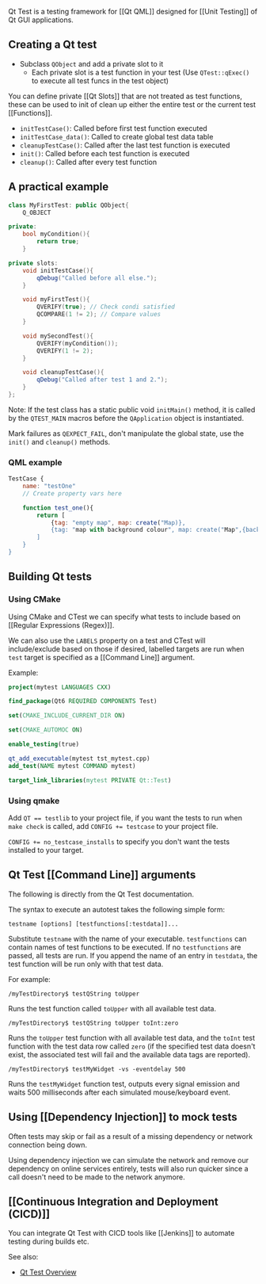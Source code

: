Qt Test is a testing framework for [[Qt QML]] designed for [[Unit Testing]] of Qt GUI applications.

## Creating a Qt test

- Subclass `QObject` and add a private slot to it
	- Each private slot is a test function in your test (Use `QTest::qExec()` to execute all test funcs in the test object)

You can define private [[Qt Slots]] that are not treated as test functions, these can be used to init of clean up either the entire test or the current test [[Functions]].

- `initTestCase()`: Called before first test function executed
- `initTestCase_data()`: Called to create global test data table
- `cleanupTestCase()`: Called after the last test function is executed
- `init()`: Called before each test function is executed
- `cleanup()`: Called after every test function

## A practical example

```cpp
class MyFirstTest: public QObject{
	Q_OBJECT

private:
	bool myCondition(){
		return true;
	}

private slots:
	void initTestCase(){
		qDebug("Called before all else.");
	}

	void myFirstTest(){
		QVERIFY(true); // Check condi satisfied
		QCOMPARE(1 != 2); // Compare values
	}

	void mySecondTest(){
		QVERIFY(myCondition());
		QVERIFY(1 != 2);
	}

	void cleanupTestCase(){
		qDebug("Called after test 1 and 2.");
	}
};
```

Note: If the test class has a static public void `initMain()` method, it is called by the `QTEST_MAIN` macros before the `QApplication` object is instantiated.

Mark failures as `QEXPECT_FAIL`, don't manipulate the global state, use the `init()` and `cleanup()` methods.

### QML example

```qml
TestCase {
	name: "testOne"
	// Create property vars here

	function test_one(){
		return [
			{tag: "empty map", map: create("Map)},
			{tag: "map with background colour", map: create("Map",{backgroundColor: "red"})}
		]
	}
}
```

## Building Qt tests

### Using CMake

Using CMake and CTest we can specify what tests to include based on [[Regular Expressions (Regex)]].

We can also use the `LABELS` property on a test and CTest will include/exclude based on those if desired, labelled targets are run when `test` target is specified as a [[Command Line]] argument.

Example:
```cmake
project(mytest LANGUAGES CXX)

find_package(Qt6 REQUIRED COMPONENTS Test)

set(CMAKE_INCLUDE_CURRENT_DIR ON)

set(CMAKE_AUTOMOC ON)

enable_testing(true)

qt_add_executable(mytest tst_mytest.cpp)
add_test(NAME mytest COMMAND mytest)

target_link_libraries(mytest PRIVATE Qt::Test)
```

### Using qmake

Add `QT == testlib` to your project file, if you want the tests to run when `make check` is called, add `CONFIG += testcase` to your project file.

`CONFIG += no_testcase_installs` to specify you don't want the tests installed to your target.

## Qt Test [[Command Line]] arguments

The following is directly from the Qt Test documentation.

The syntax to execute an autotest takes the following simple form:

`testname [options] [testfunctions[:testdata]]...`

Substitute `testname` with the name of your executable. `testfunctions` can contain names of test functions to be executed. If no `testfunctions` are passed, all tests are run. If you append the name of an entry in `testdata`, the test function will be run only with that test data.

For example:

`/myTestDirectory$ testQString toUpper`

Runs the test function called `toUpper` with all available test data.

`/myTestDirectory$ testQString toUpper toInt:zero`

Runs the `toUpper` test function with all available test data, and the `toInt` test function with the test data row called `zero` (if the specified test data doesn't exist, the associated test will fail and the available data tags are reported).

`/myTestDirectory$ testMyWidget -vs -eventdelay 500`

Runs the `testMyWidget` function test, outputs every signal emission and waits 500 milliseconds after each simulated mouse/keyboard event.

## Using [[Dependency Injection]] to mock tests

Often tests may skip or fail as a result of a missing dependency or network connection being down.

Using dependency injection we can simulate the network and remove our dependency on online services entirely, tests will also run quicker since a call doesn't need to be made to the network anymore.

## [[Continuous Integration and Deployment (CICD)]]

You can integrate Qt Test with CICD tools like [[Jenkins]] to automate testing during builds etc.


See also:
- [Qt Test Overview](https://doc.qt.io/qt-6/qtest-overview.html)